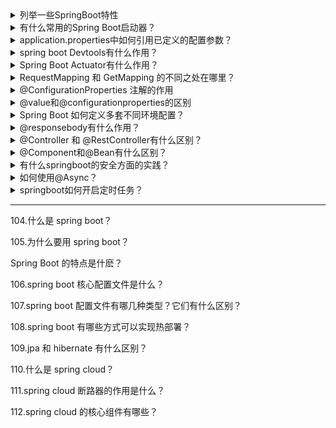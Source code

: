 <details>
<summary>列举一些SpringBoot特性</summary>
  
1、创建独立的Spring项目

2、内置Tomcat和Jetty容器

3、提供一个starter POMs来简化Maven配置

4、提供了一系列大型项目中常见的非功能性特性，如安全、指标，健康检测、外部配置等

5、完全没有代码生成和xml配置文件

</details> 

<details>
<summary>有什么常用的Spring Boot启动器？</summary>
  
spring-boot-starter： 核心启动器，包括自动配置支持，日志记录和YAML

spring-boot-starter-aop： 使用Spring AOP和AspectJ进行面向方面编程的启动器

spring-boot-starter-data-jpa： 使用Spring Data JPA和Hibernate的启动器

spring-boot-starter-jdbc： 用于将JDBC与HikariCP连接池一起使用的启动器

spring-boot-starter-security： 使用Spring Security的启动器

spring-boot-starter-test： 用于测试Spring Boot应用程序的启动器

spring-boot-starter-web： 用于构建Web的入门者，包括使用Spring MVC的RESTful应用程序  

</details> 

<details>
<summary>application.properties中如何引用已定义的配置参数？</summary>

使用${},比如：
book.name = XXX
book.desc = ${book.name} 's desc

</details> 

<details>
<summary>spring boot Devtools有什么作用？</summary>

[Spring DevTools 介绍](https://blog.csdn.net/isea533/article/details/70495714)

</details> 

<details>
<summary>Spring Boot Actuator有什么作用？</summary>

监控和管理Spring Boot应用，比如Mappring、健康检查、审计、统计和HTTP追踪等。所有的这些特性可以通过JMX或者HTTP endpoints来获得。

</details> 

<details>
<summary>RequestMapping 和 GetMapping 的不同之处在哪里？</summary>

RequestMapping 具有类属性的，可以进行 GET,POST,PUT 或者其它的注释中具有的请求方法。

GetMapping 是 GET 请求方法中的一个特例。它只是 ResquestMapping 的一个延伸，目的是为了提高清晰度。

</details> 

<details>
<summary>@ConfigurationProperties 注解的作用</summary>

将配置属性注入到bean 
类似如下：

```java

@Component
@ConfigurationProperties(prefix = "person")
public class Person {

private String firstName;

}

application.properties属性：
person.firstName = XXX

```

</details> 

<details>
<summary>@value和@configurationproperties的区别</summary>

[springboot @value和@configurationproperties注解的区别](https://www.cnblogs.com/slowcity/p/9097969.html)

</details> 

<details>
<summary>Spring Boot 如何定义多套不同环境配置？</summary>

提供多套配置文件，如：

applcation.properties
application-dev.properties
application-test.properties
application-prod.properties

[Spring Boot - Profile不同环境配置](https://mp.weixin.qq.com/s/K0kdQwoo2t5FDsTUJttSAA)

</details> 

<details>
<summary>@responsebody有什么作用？</summary>
  
@responsebody后返回结果不会被解析为跳转路径，而是直接写入HTTP response body中。比如异步获取json数据，加上@responsebody后，会直接返回json数据。该注解一般会配合@RequestMapping一起使用。

</details> 

<details>
<summary>@Controller 和 @RestController有什么区别？</summary>
  
@RestController 是Spring4之后加入的注解，原来在@Controller中返回json需要@ResponseBody来配合，如果直接用@RestController替代@Controller就不需要再配置@ResponseBody，默认返回json格式。而@Controller是用来创建处理http请求的对象，一般结合@RequestMapping使用。

</details> 

<details>
<summary>@Component和@Bean有什么区别？</summary>
  
@Component被用在要被自动扫描和装配的类上。@Component类中使用方法或字段时不会使用CGLIB增强(及不使用代理类：调用任何方法，使用任何变量，拿到的是原始对象)Spring 注解@Component等效于@Service,@Controller,@Repository
@Bean主要被用在方法上，来显式声明要用生成的类;用@Configuration注解该类，用@Bean标注方法等价于XML中配置bean。

现在项目上，本工程中的类，一般都使用@Component来生成bean。在把通过web service取得的类，生成Bean时，使用@Bean和getter方法来生成bean

</details> 


<details>
<summary>有什么springboot的安全方面的实践？</summary>
  
[10 种保护 Spring Boot 应用的绝佳方法](https://mp.weixin.qq.com/s/HG4_StZyNCoWx02mUVCs1g)

</details> 

<details>
<summary>如何使用@Async？</summary>
  
现在启动类@SpringBootApplication后面加入@EnableAsync，定义@Component类中的异步任务方法，其中注解@Async，方法返回void或者Future<T>，调用方法即平常的@Autowired实例化即可。

</details> 

<details>
<summary>springboot如何开启定时任务？</summary>
  
定义启动类@EnableScheduling，然后在任务类使用cron表达式来定义任务时间，比如@Scheduled(cron="/6 * * * * ?")代表每6秒一次，再如：“0 0 12 * * ?” 每天中午12点触发。

</details> 























---

104.什么是 spring boot？

105.为什么要用 spring boot？

Spring Boot 的特点是什麽？

106.spring boot 核心配置文件是什么？

107.spring boot 配置文件有哪几种类型？它们有什么区别？

108.spring boot 有哪些方式可以实现热部署？

109.jpa 和 hibernate 有什么区别？

110.什么是 spring cloud？

111.spring cloud 断路器的作用是什么？

112.spring cloud 的核心组件有哪些？

